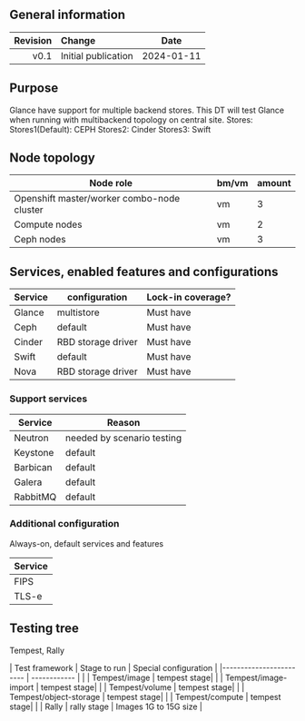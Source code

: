 ## General information

| Revision | Change                |    Date    |
|--------: | :-------------------- |:----------:|
| v0.1     | Initial publication   | 2024-01-11 |

## Purpose
Glance have support for multiple backend stores.
This DT will test Glance when running with multibackend topology on central site.
Stores:
 Stores1(Default): CEPH 
 Stores2: Cinder
 Stores3: Swift

## Node topology
| Node role                                     | bm/vm | amount |
| --------------------------------------------- | ----- |--------|
| Openshift master/worker combo-node cluster    | vm    | 3      |
| Compute nodes                                 | vm    | 2      |
| Ceph  nodes                                   | vm    | 3      |

## Services, enabled features and configurations
| Service  | configuration              | Lock-in coverage? |
|----------|----------------------------|-------------------|
| Glance   | multistore                 | Must have         |
| Ceph     | default                    | Must have         |
| Cinder   | RBD storage driver         | Must have         |
| Swift    | default                    | Must have         |
| Nova     | RBD storage driver         | Must have         |

### Support services

| Service  | Reason                     |
|----------|----------------------------|
| Neutron  | needed by scenario testing |
| Keystone | default                    |
| Barbican | default                    |
| Galera   | default                    |
| RabbitMQ | default                    |

### Additional configuration
Always-on, default services and features

| Service  |
| -------- |
| FIPS     |
| TLS-e    |


## Testing tree
Tempest, Rally

| Test framework          | Stage to run | Special configuration |
|------------------------ | ------------ |                       |
| Tempest/image           | tempest stage|                       |
| Tempest/image-import    | tempest stage|                       |
| Tempest/volume          | tempest stage|                       |
| Tempest/object-storage  | tempest stage|                       |
| Tempest/compute         | tempest stage|                       |
| Rally                   | rally stage  | Images 1G to 15G size |
